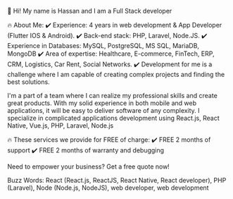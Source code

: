 🚀 Hi! My name is Hassan and I am a Full Stack developer

🔥 About Me:
✔️ Experience: 4 years in web development & App Developer (Flutter IOS & Android).
✔️ Back-end stack: PHP, Laravel, Node.JS.
✔️ Experience in Databases: MySQL, PostgreSQL, MS SQL, MariaDB, MongoDB
✔️ Area of expertise: Healthcare, E-commerce, FinTech, ERP, CRM, Logistics, Car Rent, Social Networks.
✔️ Development for me is a challenge where I am capable of creating complex projects and finding the best solutions.

I'm a part of a team where I can realize my professional skills and create great products. With my solid experience in both mobile and web applications, it will be easy to deliver software of any complexity. I specialize in complicated applications development using React.js, React Native, Vue.js, PHP, Laravel, Node.js

🔥 These services we provide for FREE of charge:
✔️ FREE 2 months of support
✔️ FREE 2 months of warranty and debugging

Need to empower your business? Get a free quote now!

Buzz Words: React (React.js, ReactJS, React Native, React developer), PHP (Laravel), Node (Node.js, NodeJS), web developer, web development
